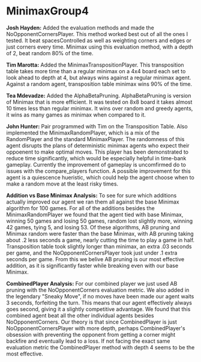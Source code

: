 # MinimaxGroup4

**Josh Hayden:** Added the evaluation methods and made the NoOpponentCornersPlayer. This method worked best out of all the ones I tested.
It beat spacesControlled as well as weighting corners and edges or just corners every time. Minimax using this evaluation method, with a depth of 2, beat random 80% of the time.

**Tim Marotta:** Added the MinimaxTranspositionPlayer. This transposition table takes more time than a regular minimax on a 4x4 board each set to look ahead to depth at 4, but always wins against a regular minimax agent. Against a random agent, transposition table minimax wins 90% of the time.

**Tea Mdevadze:** Added the AlphaBetaPruning. AlphaBetaPruning is version of Minimax that is more efficient. It was tested on 8x8 board it takes almost 10 times less than regular minimax. It wins over random and greedy agents, it wins as many games as minimax when compared to it.

**John Hunter:** Pair programmed with Tim on the Transposition Table. Also implemented the MinimaxRandomPlayer, which is a mix of the RandomPlayer and the standard MinimaxPlayer. The randomness of this agent disrupts the plans of deterministic minimax agents who expect their oppoenent to make optimal moves. This player has been demonstrated to reduce time significantly, which would be especially helpful in time-bank gameplay. Currently the improvement of gameplay is uncomfirmed do to issues with the compare_players function. A possible improvement for this agent is a quiescence hueristic, which could help the agent choose when to make a random move at the least risky times.

**Addition vs Base Minimax Analysis:** To see for sure which additions actually improved our agent we ran them all against the base Minimax algorithm for 100 games. For all of the additions besides the MinimaxRandomPlayer we found that the agent tied with base Minimax, winning 50 games and losing 50 games, random lost slightly more, winning 42 games, tying 5, and losing 53. Of these algorithms, AB pruning and Minimax random were faster than the base Minimax, with AB pruning taking about .2 less seconds a game, nearly cutting the time to play a game in half. Transposition table took slightly longer than minimax, an extra .03 seconds per game, and the NoOpponentCornersPlayer took just under .1 extra seconds per game. From this we belive AB pruning is our most effective addition, as it is significantly faster while breaking even with our base Minimax.

**CombinedPlayer Analysis:** For our combined player we just used AB pruning with the NoOpponentCorners evaluation metric. We also added in the legendary "Sneaky Move", if no moves have been made our agent waits 3 seconds, forfeiting the turn. This means that our agent effectively always goes second, giving it a slightly competitive advantage. We found that this combined agent beat all the other individual agents besides NoOpponentCorners. Our theory is that since CombinedPlayer is just NoOpponentCornersPlayer with more depth, perhaps CombinedPlayer's obsession with preventing the opponent from getting a corner might backfire and eventually lead to a loss. If not facing the exact same evaluation metric the CombinedPlayer method with depth 4 seems to be the most effective. 